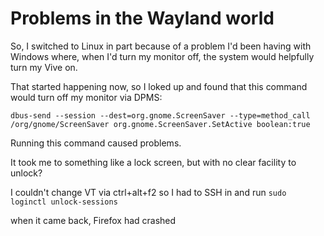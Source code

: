 # Problems in the Wayland world

So, I switched to Linux in part because of a problem I'd been having with Windows where, when I'd turn my monitor off, the system would helpfully turn my Vive on.

That started happening now, so I loked up and found that this command would turn off my monitor via DPMS:

```
dbus-send --session --dest=org.gnome.ScreenSaver --type=method_call /org/gnome/ScreenSaver org.gnome.ScreenSaver.SetActive boolean:true
```

Running this command caused problems.

It took me to something like a lock screen, but with no clear facility to unlock?

I couldn't change VT via ctrl+alt+f2 so I had to SSH in and run `sudo loginctl unlock-sessions`

when it came back, Firefox had crashed
